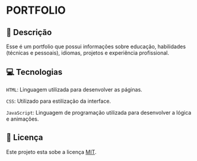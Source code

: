 # PORTFOLIO


## 📑 Descrição

Esse é um portfolio que possui informações sobre educação, habilidades (técnicas e pessoais), idiomas, projetos e experiência profissional.



## 💻 Tecnologias 

`HTML`: Linguagem utilizada para desenvolver as páginas.

`CSS`: Utilizado para estilização da interface.

`JavaScript`: Linguagem de programação utilizada para desenvolver a lógica e animações.


## 🚧 Licença

Este projeto esta sobe a licença [MIT](./LICENSE).

